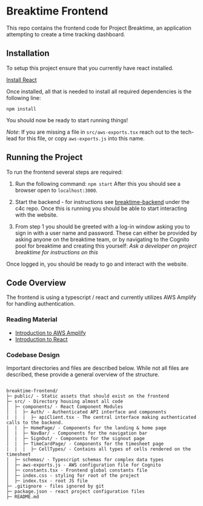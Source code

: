 # Breaktime Frontend 

This repo contains the frontend code for Project Breaktime, an application attempting to create a time tracking dashboard. 


## Installation 

To setup this project ensure that you currently have react installed. 

[Install React](https://legacy.reactjs.org/docs/getting-started.html)

Once installed, all that is needed to install all required dependencies is the following line: 
```
npm install
```
You should now be ready to start running things! 

*Note*: If you are missing a file in `src/aws-exports.tsx` reach out to the tech-lead for this file, or copy `aws-exports.js` into this name. 


## Running the Project

To run the frontend several steps are required: 

1. 
    Run the following command: ```npm start``` After this you should see a browser open to `localhost:3000`. 

2.  
    Start the backend - for instructions see [breaktime-backend](https://github.com/Code-4-Community/breaktime-backend) under the c4c repo. Once this is running you should be able to start interacting with the website. 

3. 
    From step 1 you should be greeted with a log-in window asking you to sign in with a user name and password. These can either be provided by asking anyone on the breaktime team, or by navigating to the Cognito pool for breaktime and creating this yourself: *Ask a developer on project breaktime for instructions on this*

Once logged in, you should be ready to go and interact with the website. 


## Code Overview 

The frontend is using a typescript / react and currently utilizes AWS Amplify for handling authentication. 

### Reading Material 

* [Introduction to AWS Amplify](https://docs.amplify.aws/)
* [Introduction to React](https://react.dev/learn)


### Codebase Design

Important directories and files are described below. While not all files are described, these provide a general overview of the structure. 
```

breaktime-frontend/
├─ public/ - Static assets that should exist on the frontend 
├─ src/ - Directory housing almost all code 
│  ├─ components/ - React Component Modules 
│  |  ├─ Auth/ - Authenticated API interface and components 
|  |  |  ├─ apiClient.tsx - The central interface making authenticated calls to the backend. 
│  |  ├─ HomePage/ - Components for the landing & home page 
│  |  ├─ NavBar/ - Components for the navigation bar 
│  |  ├─ SignOut/ - Components for the signout page 
│  |  ├─ TimeCardPage/ - Components for the timesheet page 
|  |  |  ├─ CellTypes/ - Contains all types of cells rendered on the timesheet 
│  ├─ schemas/ - Typescript schemas for complex data types 
│  ├─ aws-exports.js - AWS configuration file for Cognito 
│  ├─ constants.tsx - Frontend global constants file 
│  ├─ index.css - styling for root of the project 
│  ├─ index.tsx - root JS file 
├─ .gitignore - files ignored by git 
├─ package.json - react project configuration files 
├─ README.md
```

